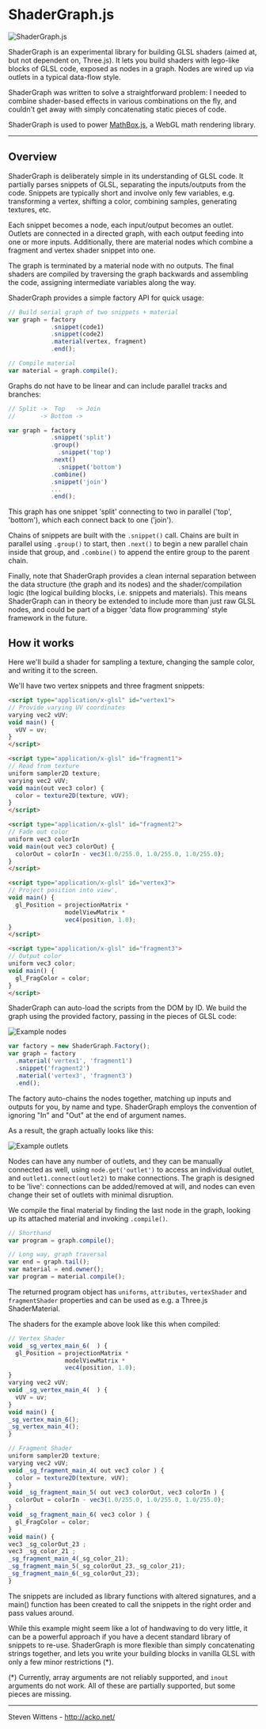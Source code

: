 ShaderGraph.js
==========

![ShaderGraph.js](https://raw.github.com/unconed/ShaderGraph.js/master/misc/nodes.png)

ShaderGraph is an experimental library for building GLSL shaders (aimed at, but not dependent on, Three.js). It lets you build shaders with lego-like blocks of GLSL code, exposed as nodes in a graph. Nodes are wired up via outlets in a typical data-flow style.

ShaderGraph was written to solve a straightforward problem: I needed to combine shader-based effects in various combinations on the fly, and couldn't get away with simply concatenating static pieces of code.

ShaderGraph is used to power [MathBox.js](https://github.com/unconed/MathBox.js), a WebGL math rendering library.

---

Overview
--------

ShaderGraph is deliberately simple in its understanding of GLSL code. It partially parses snippets of GLSL, separating the inputs/outputs from the code. Snippets are typically short and involve only few variables, e.g. transforming a vertex, shifting a color, combining samples, generating textures, etc.

Each snippet becomes a node, each input/output becomes an outlet. Outlets are connected in a directed graph, with each output feeding into one or more inputs. Additionally, there are material nodes which combine a fragment and vertex shader snippet into one.

The graph is terminated by a material node with no outputs. The final shaders are compiled by traversing the graph backwards and assembling the code, assigning intermediate variables along the way.

ShaderGraph provides a simple factory API for quick usage:
```javascript
// Build serial graph of two snippets + material
var graph = factory
            .snippet(code1)
            .snippet(code2)
            .material(vertex, fragment)
            .end();

// Compile material
var material = graph.compile();
```

Graphs do not have to be linear and can include parallel tracks and branches:

```javascript
// Split ->  Top   -> Join
//       -> Bottom ->

var graph = factory
            .snippet('split')
            .group()
              .snippet('top')
            .next()
              .snippet('bottom')
            .combine()
            .snippet('join')
            ...
            .end();
```

This graph has one snippet 'split' connecting to two in parallel ('top', 'bottom'), which each connect back to one ('join').

Chains of snippets are built with the `.snippet()` call. Chains are built in parallel using `.group()` to start, then `.next()` to begin a new parallel chain inside that group, and `.combine()` to append the entire group to the parent chain.

Finally, note that ShaderGraph provides a clean internal separation between the data structure (the graph and its nodes) and the shader/compilation logic (the logical building blocks, i.e. snippets and materials). This means ShaderGraph can in theory be extended to include more than just raw GLSL nodes, and could be part of a bigger 'data flow programming' style framework in the future.

How it works
-------
Here we'll build a shader for sampling a texture, changing the sample color, and writing it to the screen.

We'll have two vertex snippets and three fragment snippets:

```html
<script type="application/x-glsl" id="vertex1">
// Provide varying UV coordinates
varying vec2 vUV;
void main() {
  vUV = uv;
}
</script>

<script type="application/x-glsl" id="fragment1">
// Read from texture
uniform sampler2D texture;
varying vec2 vUV;
void main(out vec3 color) {
  color = texture2D(texture, vUV);
}
</script>

<script type="application/x-glsl" id="fragment2">
// Fade out color
uniform vec3 colorIn
void main(out vec3 colorOut) {
  colorOut = colorIn - vec3(1.0/255.0, 1.0/255.0, 1.0/255.0);
}
</script>

<script type="application/x-glsl" id="vertex3">
// Project position into view',
void main() {
  gl_Position = projectionMatrix *
                modelViewMatrix *
                vec4(position, 1.0);
}
</script>

<script type="application/x-glsl" id="fragment3">
// Output color
uniform vec3 color;
void main() {
  gl_FragColor = color;
}
</script>
```

ShaderGraph can auto-load the scripts from the DOM by ID. We build the graph using the provided factory, passing in the pieces of GLSL code:

![Example nodes](https://raw.github.com/unconed/ShaderGraph.js/master/misc/nodes.png)

```javascript
var factory = new ShaderGraph.Factory();
var graph = factory
  .material('vertex1', 'fragment1')
  .snippet('fragment2')
  .material('vertex3', 'fragment3')
  .end();
```

The factory auto-chains the nodes together, matching up inputs and outputs for you, by name and type. ShaderGraph employs the convention of ignoring "In" and "Out" at the end of argument names.

As a result, the graph actually looks like this:

![Example outlets](https://raw.github.com/unconed/ShaderGraph.js/master/misc/outlets.png)

Nodes can have any number of outlets, and they can be manually connected as well, using `node.get('outlet')` to access an individual outlet, and `outlet1.connect(outlet2)` to make connections. The graph is designed to be 'live': connections can be added/removed at will, and nodes can even change their set of outlets with minimal disruption.

We compile the final material by finding the last node in the graph, looking up its attached material and invoking `.compile()`.

```javascript
// Shorthand
var program = graph.compile();

// Long way, graph traversal
var end = graph.tail();
var material = end.owner();
var program = material.compile();
```

The returned program object has `uniforms`, `attributes`, `vertexShader` and `fragmentShader` properties and can be used as e.g. a Three.js ShaderMaterial.

The shaders for the example above look like this when compiled:
```javascript
// Vertex Shader
void _sg_vertex_main_6(  ) {
  gl_Position = projectionMatrix *
                modelViewMatrix *
                vec4(position, 1.0);
}
varying vec2 vUV;
void _sg_vertex_main_4(  ) {
  vUV = uv;
}
void main() {
_sg_vertex_main_6();
_sg_vertex_main_4();
}
```

```javascript
// Fragment Shader
uniform sampler2D texture;
varying vec2 vUV;
void _sg_fragment_main_4( out vec3 color ) {
  color = texture2D(texture, vUV);
}
void _sg_fragment_main_5( out vec3 colorOut, vec3 colorIn ) {
  colorOut = colorIn - vec3(1.0/255.0, 1.0/255.0, 1.0/255.0);
}
void _sg_fragment_main_6( vec3 color ) {
  gl_FragColor = color;
}
void main() {
vec3 _sg_colorOut_23 ;
vec3 _sg_color_21 ;
_sg_fragment_main_4(_sg_color_21);
_sg_fragment_main_5(_sg_colorOut_23,_sg_color_21);
_sg_fragment_main_6(_sg_colorOut_23);
}
```

The snippets are included as library functions with altered signatures, and a main() function has been created to call the snippets in the right order and pass values around.

While this example might seem like a lot of handwaving to do very little, it can be a powerful approach if you have a decent standard library of snippets to re-use. ShaderGraph is more flexible than simply concatenating strings together, and lets you write your building blocks in vanilla GLSL with only a few minor restrictions (*).

(*) Currently, array arguments are not reliably supported, and `inout` arguments do not work. All of these are partially supported, but some pieces are missing.

* * *

Steven Wittens - http://acko.net/
